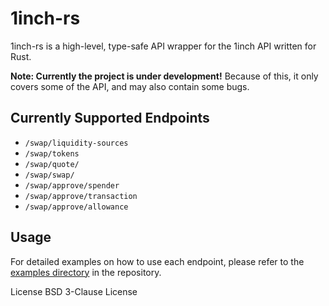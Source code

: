 # 1inch-rs

1inch-rs is a high-level, type-safe API wrapper for the 1inch API written for Rust.

**Note: Currently the project is under development!**
Because of this, it only covers some of the API, and may also contain some bugs.

## Currently Supported Endpoints

- `/swap/liquidity-sources`
- `/swap/tokens`
- `/swap/quote/`
- `/swap/swap/`
- `/swap/approve/spender`
- `/swap/approve/transaction`
- `/swap/approve/allowance`

## Usage

For detailed examples on how to use each endpoint, please refer to the [examples directory](https://github.com/rosenthall/1inch-rs/tree/master/examples) in the repository.


License
BSD 3-Clause License
